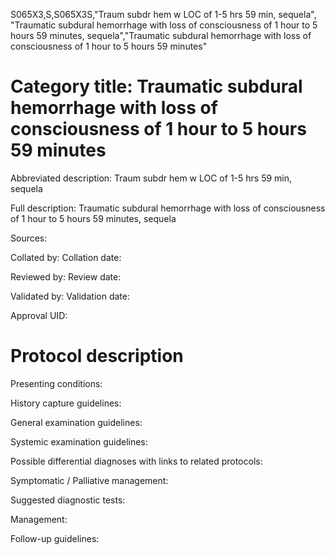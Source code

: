 S065X3,S,S065X3S,"Traum subdr hem w LOC of 1-5 hrs 59 min, sequela", "Traumatic subdural hemorrhage with loss of consciousness of 1 hour to 5 hours 59 minutes, sequela","Traumatic subdural hemorrhage with loss of consciousness of 1 hour to 5 hours 59 minutes"
# Category title: Traumatic subdural hemorrhage with loss of consciousness of 1 hour to 5 hours 59 minutes

Abbreviated description: Traum subdr hem w LOC of 1-5 hrs 59 min, sequela

Full description: Traumatic subdural hemorrhage with loss of consciousness of 1 hour to 5 hours 59 minutes, sequela

Sources:

Collated by:
Collation date:

Reviewed by:
Review date:

Validated by:
Validation date:

Approval UID:

# Protocol description

Presenting conditions:

History capture guidelines:

General examination guidelines:

Systemic examination guidelines:

Possible differential diagnoses with links to related protocols:

Symptomatic / Palliative management:

Suggested diagnostic tests:

Management:

Follow-up guidelines:
